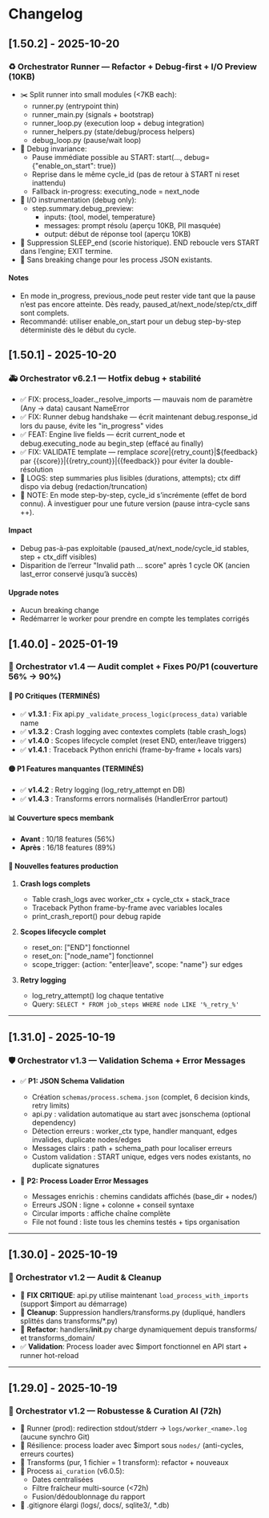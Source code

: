 # Changelog

## [1.50.2] - 2025-10-20

### ♻️ Orchestrator Runner — Refactor + Debug-first + I/O Preview (10KB)

- ✂️ Split runner into small modules (<7KB each):
  - runner.py (entrypoint thin)
  - runner_main.py (signals + bootstrap)
  - runner_loop.py (execution loop + debug integration)
  - runner_helpers.py (state/debug/process helpers)
  - debug_loop.py (pause/wait loop)
- 🧭 Debug invariance:
  - Pause immédiate possible au START: start(..., debug={"enable_on_start": true})
  - Reprise dans le même cycle_id (pas de retour à START ni reset inattendu)
  - Fallback in-progress: executing_node = next_node
- 🔎 I/O instrumentation (debug only):
  - step.summary.debug_preview:
    - inputs: {tool, model, temperature}
    - messages: prompt résolu (aperçu 10KB, PII masquée)
    - output: début de réponse tool (aperçu 10KB)
- 🧹 Suppression SLEEP_end (scorie historique). END reboucle vers START dans l’engine; EXIT termine.
- 🧱 Sans breaking change pour les process JSON existants.

#### Notes
- En mode in_progress, previous_node peut rester vide tant que la pause n’est pas encore atteinte. Dès ready, paused_at/next_node/step/ctx_diff sont complets.
- Recommandé: utiliser enable_on_start pour un debug step-by-step déterministe dès le début du cycle.

## [1.50.1] - 2025-10-20

### 🚑 Orchestrator v6.2.1 — Hotfix debug + stabilité

- ✅ FIX: process_loader._resolve_imports — mauvais nom de paramètre (Any → data) causant NameError
- ✅ FIX: Runner debug handshake — écrit maintenant debug.response_id lors du pause, évite les "in_progress" vides
- ✅ FEAT: Engine live fields — écrit current_node et debug.executing_node au begin_step (effacé au finally)
- ✅ FIX: VALIDATE template — remplace ${score}|${retry_count}|${feedback} par {{score}}|{{retry_count}}|{{feedback}} pour éviter la double-résolution
- 🧩 LOGS: step summaries plus lisibles (durations, attempts); ctx diff dispo via debug (redaction/truncation)
- 📝 NOTE: En mode step-by-step, cycle_id s’incrémente (effet de bord connu). À investiguer pour une future version (pause intra-cycle sans ++).

#### Impact
- Debug pas-à-pas exploitable (paused_at/next_node/cycle_id stables, step + ctx_diff visibles)
- Disparition de l’erreur "Invalid path … score" après 1 cycle OK (ancien last_error conservé jusqu’à succès)

#### Upgrade notes
- Aucun breaking change
- Redémarrer le worker pour prendre en compte les templates corrigés

## [1.40.0] - 2025-01-19

### 🎯 Orchestrator v1.4 — Audit complet + Fixes P0/P1 (couverture 56% → 90%)

#### 🔴 P0 Critiques (TERMINÉS)
- ✅ **v1.3.1** : Fix api.py `_validate_process_logic(process_data)` variable name
- ✅ **v1.3.2** : Crash logging avec contextes complets (table crash_logs)
- ✅ **v1.4.0** : Scopes lifecycle complet (reset END, enter/leave triggers)
- ✅ **v1.4.1** : Traceback Python enrichi (frame-by-frame + locals vars)

#### 🟡 P1 Features manquantes (TERMINÉS)
- ✅ **v1.4.2** : Retry logging (log_retry_attempt en DB)
- ✅ **v1.4.3** : Transforms errors normalisés (HandlerError partout)

#### 📊 Couverture specs membank
- **Avant** : 10/18 features (56%)
- **Après** : 16/18 features (89%)

#### 🚀 Nouvelles features production
1. **Crash logs complets**
   - Table crash_logs avec worker_ctx + cycle_ctx + stack_trace
   - Traceback Python frame-by-frame avec variables locales
   - print_crash_report() pour debug rapide

2. **Scopes lifecycle complet**
   - reset_on: ["END"] fonctionnel
   - reset_on: ["node_name"] fonctionnel
   - scope_trigger: {action: "enter|leave", scope: "name"} sur edges

3. **Retry logging**
   - log_retry_attempt() log chaque tentative
   - Query: `SELECT * FROM job_steps WHERE node LIKE '%_retry_%'`

---

## [1.31.0] - 2025-10-19

### 🛡 Orchestrator v1.3 — Validation Schema + Error Messages

- ✅ **P1: JSON Schema Validation**
  - Création `schemas/process.schema.json` (complet, 6 decision kinds, retry limits)
  - api.py : validation automatique au start avec jsonschema (optional dependency)
  - Détection erreurs : worker_ctx type, handler manquant, edges invalides, duplicate nodes/edges
  - Messages clairs : path + schema_path pour localiser erreurs
  - Custom validation : START unique, edges vers nodes existants, no duplicate signatures

- 📝 **P2: Process Loader Error Messages**
  - Messages enrichis : chemins candidats affichés (base_dir + nodes/)
  - Erreurs JSON : ligne + colonne + conseil syntaxe
  - Circular imports : affiche chaîne complète
  - File not found : liste tous les chemins testés + tips organisation

---

## [1.30.0] - 2025-10-19

### 🔧 Orchestrator v1.2 — Audit & Cleanup

- 🔴 **FIX CRITIQUE**: api.py utilise maintenant `load_process_with_imports` (support $import au démarrage)
- 🧹 **Cleanup**: Suppression handlers/transforms.py (dupliqué, handlers splittés dans transforms/*.py)
- 🧠 **Refactor**: handlers/__init__.py charge dynamiquement depuis transforms/ et transforms_domain/
- ✅ **Validation**: Process loader avec $import fonctionnel en API start + runner hot-reload

---

## [1.29.0] - 2025-10-19

### 🚀 Orchestrator v1.2 — Robustesse & Curation AI (72h) 

- 🧰 Runner (prod): redirection stdout/stderr → `logs/worker_<name>.log` (aucune synchro Git)
- 🧠 Résilience: process loader avec $import sous `nodes/` (anti-cycles, erreurs courtes)
- 🧠 Transforms (pur, 1 fichier = 1 transform): refactor + nouveaux
- 🧪 Process `ai_curation` (v6.0.5):
  - Dates centralisées
  - Filtre fraîcheur multi-source (<72h)
  - Fusion/dédoublonnage du rapport
- 🧹 .gitignore élargi (logs/, docs/, sqlite3/, *.db)
